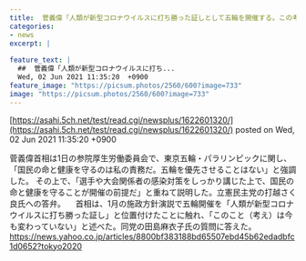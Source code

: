 ```yaml
---
title:  菅義偉「人類が新型コロナウイルスに打ち勝った証しとして五輪を開催する。この考えは今も変わっていない」  
categories:
- news
excerpt: |
  
feature_text: |
  ##  菅義偉「人類が新型コロナウイルスに打ち...
  Wed, 02 Jun 2021 11:35:20  +0900
feature_image: "https://picsum.photos/2560/600?image=733"
image: "https://picsum.photos/2560/600?image=733"
---
```


[https://asahi.5ch.net/test/read.cgi/newsplus/1622601320/](https://asahi.5ch.net/test/read.cgi/newsplus/1622601320/)
posted on Wed, 02 Jun 2021 11:35:20  +0900

<!--more-->

菅義偉首相は1日の参院厚生労働委員会で、東京五輪・パラリンピックに関し、「国民の命と健康を守るのは私の責務だ。五輪を優先させることはない」と強調した。 その上で、「選手や大会関係者の感染対策をしっかり講じた上で、国民の命と健康を守ることが開催の前提だ」と重ねて説明した。立憲民主党の打越さく良氏への答弁。 　首相は、1月の施政方針演説で五輪開催を「人類が新型コロナウイルスに打ち勝った証し」と位置付けたことに触れ、「このこと（考え）は今も変わっていない」と述べた。同党の田島麻衣子氏の質問に答えた。 https://news.yahoo.co.jp/articles/8800bf383188bd65507ebd45b62edadbfc1d0652?tokyo2020
